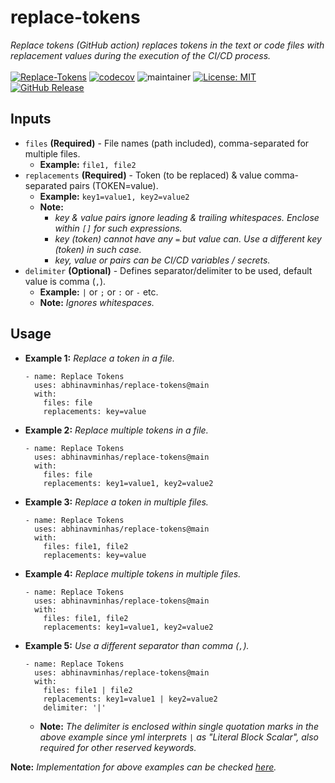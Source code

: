# replace-tokens
*Replace tokens (GitHub action) replaces tokens in the text or code files with replacement values during the execution of the CI/CD process.* </br></br>
[![Replace-Tokens](https://github.com/abhinavminhas/replace-tokens/actions/workflows/ci.yml/badge.svg)](https://github.com/abhinavminhas/replace-tokens/actions/workflows/ci.yml)
[![codecov](https://codecov.io/github/abhinavminhas/replace-tokens/branch/main/graph/badge.svg?token=VP3CAOQCVB)](https://codecov.io/github/abhinavminhas/replace-tokens)
![maintainer](https://img.shields.io/badge/Creator/Maintainer-abhinavminhas-e65c00)
[![License: MIT](https://img.shields.io/badge/License-MIT-blue.svg)](https://opensource.org/licenses/MIT)
[![GitHub Release](https://img.shields.io/github/v/release/abhinavminhas/replace-tokens?label=Github%20Release)](https://github.com/abhinavminhas/replace-tokens/releases)

## Inputs

- `files` **(Required)** - File names (path included), comma-separated for multiple files.  
  - **Example:** ``` file1, file2 ```
- `replacements` **(Required)** - Token (to be replaced) & value comma-separated pairs (TOKEN=value).  
  - **Example:** ``` key1=value1, key2=value2 ```
  - **Note:**
    - _key & value pairs ignore leading & trailing whitespaces. Enclose within ```[]``` for such expressions._
    - _key (token) cannot have any ```=``` but value can. Use a different key (token) in such case._
    - _key, value or pairs can be CI/CD variables / secrets._
- `delimiter` **(Optional)** - Defines separator/delimiter to be used, default value is comma (``` , ```).  
  - **Example:** ``` | ``` or ``` ; ``` or ``` : ``` or ``` - ``` etc.
  - **Note:** _Ignores whitespaces._

## Usage

- **Example 1:** _Replace a token in a file._
  ```
  - name: Replace Tokens
    uses: abhinavminhas/replace-tokens@main
    with:
      files: file
      replacements: key=value
  ```

- **Example 2:** _Replace multiple tokens in a file._
  ```
  - name: Replace Tokens
    uses: abhinavminhas/replace-tokens@main
    with:
      files: file
      replacements: key1=value1, key2=value2
  ```

- **Example 3:** _Replace a token in multiple files._
  ```
  - name: Replace Tokens
    uses: abhinavminhas/replace-tokens@main
    with:
      files: file1, file2
      replacements: key=value
  ```

- **Example 4:** _Replace multiple tokens in multiple files._
  ```
  - name: Replace Tokens
    uses: abhinavminhas/replace-tokens@main
    with:
      files: file1, file2
      replacements: key1=value1, key2=value2
  ```

- **Example 5:** _Use a different separator than comma (``` , ```)._
  ```
  - name: Replace Tokens
    uses: abhinavminhas/replace-tokens@main
    with:
      files: file1 | file2
      replacements: key1=value1 | key2=value2
      delimiter: '|'
  ```
  - **Note:** _The delimiter is enclosed within single quotation marks in the above example since yml interprets ```|``` as "Literal Block Scalar", also required for other reserved keywords._

**Note:** _Implementation for above examples can be checked [here](https://github.com/abhinavminhas/replace-tokens/blob/main/.github/workflows/test-replace-tokens-action.yml)._